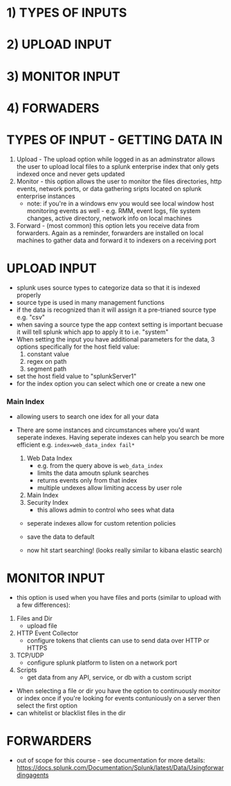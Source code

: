 # 1) TYPES OF INPUTS

# 2) UPLOAD INPUT

# 3) MONITOR INPUT

# 4) FORWADERS

# TYPES OF INPUT - GETTING DATA IN

1. Upload - The upload option while logged in as an adminstrator allows the user to upload local files to a splunk enterprise index that only gets indexed once and never gets updated
2. Monitor - this option allows the user to monitor the files directories, http events, network ports, or data gathering sripts located on splunk enterprise instances
   - note: if you're in a windows env you would see local window host monitoring events as well - e.g. RMM, event logs, file system changes, active directory, network info on local machines
3. Forward - (most common) this option lets you receive data from forwarders. Again as a reminder, forwarders are installed on local machines to gather data and forward it to indexers on a receiving port

# UPLOAD INPUT

- splunk uses source types to categorize data so that it is indexed properly
- source type is used in many management functions
- if the data is recognized than it will assign it a pre-trianed source type e.g. "csv"
- when saving a source type the app context setting is important becuase it will tell splunk which app to apply it to i.e. "system"
- When setting the input you have additional parameters for the data, 3 options specifically for the host field value:
  1. constant value
  2. regex on path
  3. segment path
- set the host field value to "splunkServer1"
- for the index option you can select which one or create a new one

### Main Index

- allowing users to search one idex for all your data
- There are some instances and circumstances where you'd want seperate indexes. Having seperate indexes can help you search be more efficient e.g. `index=web_data_index fail*`

  1. Web Data Index
     - e.g. from the query above is `web_data_index`
     - limits the data amoutn splunk searches
     - returns events only from that index
     - multiple undexes allow limiting access by user role
  2. Main Index
  3. Security Index
     - this allows admin to control who sees what data

  - seperate indexes allow for custom retention policies

  - save the data to default
  - now hit start searching! (looks really similar to kibana elastic search)

# MONITOR INPUT

- this option is used when you have files and ports (similar to upload with a few differences):

1. Files and Dir
   - upload file
2. HTTP Event Collector
   - configure tokens that clients can use to send data over HTTP or HTTPS
3. TCP/UDP
   - configure splunk platform to listen on a network port
4. Scripts
   - get data from any API, service, or db with a custom script

- When selecting a file or dir you have the option to continuously monitor or index once if you're looking for events contuniously on a server then select the first option
- can whitelist or blacklist files in the dir

# FORWARDERS

- out of scope for this course - see documentation for more details: https://docs.splunk.com/Documentation/Splunk/latest/Data/Usingforwardingagents
